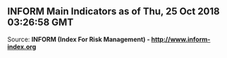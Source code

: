 ## INFORM Main Indicators as of Thu, 25 Oct 2018 03:26:58 GMT

Source: **INFORM (Index For Risk Management) - http://www.inform-index.org**